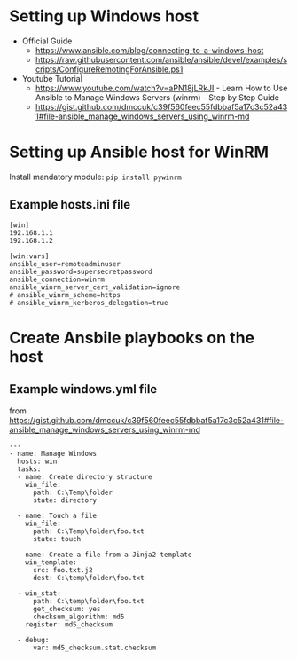 # Setting up Windows host

  * Official Guide
    * https://www.ansible.com/blog/connecting-to-a-windows-host
    * https://raw.githubusercontent.com/ansible/ansible/devel/examples/scripts/ConfigureRemotingForAnsible.ps1
  * Youtube Tutorial
    * https://www.youtube.com/watch?v=aPN18jLRkJI - Learn How to Use Ansible to Manage Windows Servers (winrm) - Step by Step Guide
    * https://gist.github.com/dmccuk/c39f560feec55fdbbaf5a17c3c52a431#file-ansible_manage_windows_servers_using_winrm-md

# Setting up Ansible host for WinRM
Install mandatory module: `pip install pywinrm`

## Example hosts.ini file
```
[win]
192.168.1.1
192.168.1.2

[win:vars]
ansible_user=remoteadminuser
ansible_password=supersecretpassword
ansible_connection=winrm
ansible_winrm_server_cert_validation=ignore
# ansible_winrm_scheme=https
# ansible_winrm_kerberos_delegation=true
```

# Create Ansbile playbooks on the host

## Example windows.yml file
from https://gist.github.com/dmccuk/c39f560feec55fdbbaf5a17c3c52a431#file-ansible_manage_windows_servers_using_winrm-md
```
---
- name: Manage Windows
  hosts: win
  tasks:
  - name: Create directory structure
    win_file:
      path: C:\Temp\folder
      state: directory

  - name: Touch a file
    win_file:
      path: C:\Temp\folder\foo.txt
      state: touch

  - name: Create a file from a Jinja2 template
    win_template:
      src: foo.txt.j2
      dest: C:\temp\folder\foo.txt

  - win_stat:
      path: C:\temp\folder\foo.txt
      get_checksum: yes
      checksum_algorithm: md5
    register: md5_checksum

  - debug:
      var: md5_checksum.stat.checksum
```

